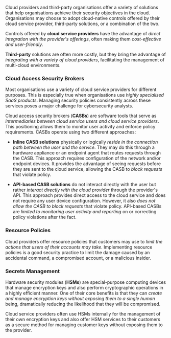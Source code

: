
Cloud providers and third-party organisations offer a variety of solutions that help organisations achieve their security objectives in the cloud. Organisations may choose to adopt cloud-native controls offered by their cloud service provider, third-party solutions, or a combination of the two.

Controls offered by **cloud service providers** have the advantage of *direct integration with the provider's offerings*, often making them *cost-effective and user-friendly*. 

**Third-party** solutions are often more costly, but they bring the advantage of *integrating with a variety of cloud providers*, facilitating the management of multi-cloud environments.

### Cloud Access Security Brokers

Most organisations use a variety of cloud service providers for different purposes. This is especially true when organisations use *highly specialised SaaS products*. Managing security policies consistently across these services poses a major challenge for cybersecurity analysts.

Cloud access security brokers (**CASBs**) are software tools that serve as *intermediaries between cloud service users and cloud service providers*. This positioning allows them to monitor user activity and enforce policy requirements. CASBs operate using two different approaches:

- **Inline CASB solutions** physically or logically *reside in the connection path between the user and the service*. They may do this through a hardware appliance or an endpoint agent that routes requests through the CASB. This approach requires configuration of the network and/or endpoint devices. It provides the advantage of seeing requests before they are sent to the cloud service, allowing the CASB to *block requests* that violate policy.
  
- **API-based CASB solutions** do not interact directly with the user but rather *interact directly with the cloud provider* through the provider's API. This approach provides direct access to the cloud service and does not require any user device configuration. However, it also *does not allow the CASB to block requests* that violate policy. API-based CASBs are *limited to monitoring user activity and reporting* on or correcting policy violations after the fact.

### Resource Policies

Cloud providers offer resource policies that customers may use to *limit the actions that users of their accounts may take*. Implementing resource policies is a good security practice to limit the damage caused by an accidental command, a compromised account, or a malicious insider.

### Secrets Management

Hardware security modules (**HSMs**) are special-purpose computing devices that manage encryption keys and also perform cryptographic operations in a highly efficient manner. One of their core benefits is that they can *create and manage encryption keys without exposing them to a single human* being, dramatically reducing the likelihood that they will be compromised.

Cloud service providers often use HSMs internally for the management of their own encryption keys and also offer HSM services to their customers as a secure method for managing customer keys without exposing them to the provider.